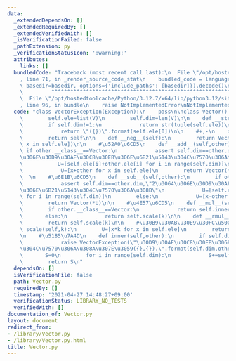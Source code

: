 ```yaml
---
data:
  _extendedDependsOn: []
  _extendedRequiredBy: []
  _extendedVerifiedWith: []
  _isVerificationFailed: false
  _pathExtension: py
  _verificationStatusIcon: ':warning:'
  attributes:
    links: []
  bundledCode: "Traceback (most recent call last):\n  File \"/opt/hostedtoolcache/Python/3.12.7/x64/lib/python3.12/site-packages/onlinejudge_verify/documentation/build.py\"\
    , line 71, in _render_source_code_stat\n    bundled_code = language.bundle(stat.path,\
    \ basedir=basedir, options={'include_paths': [basedir]}).decode()\n          \
    \         ^^^^^^^^^^^^^^^^^^^^^^^^^^^^^^^^^^^^^^^^^^^^^^^^^^^^^^^^^^^^^^^^^^^^^^^^^^^^^^^^^\n\
    \  File \"/opt/hostedtoolcache/Python/3.12.7/x64/lib/python3.12/site-packages/onlinejudge_verify/languages/python.py\"\
    , line 96, in bundle\n    raise NotImplementedError\nNotImplementedError\n"
  code: "class VectorException(Exception):\n    pass\n\nclass Vector():\n    def __init__(self,*V):\n\
    \        self.ele=list(V)\n        self.dim=len(V)\n\n    def __str__(self):\n\
    \        if self.dim!=1:\n            return str(tuple(self.ele))\n        else:\n\
    \            return \"({})\".format(self.ele[0])\n\n    #+,-\n    def __pos__(self):\n\
    \        return self\n\n    def __neg__(self):\n        return Vector(*[-x for\
    \ x in self.ele])\n\n    #\u52A0\u6CD5\n    def __add__(self,other):\n       \
    \ if other.__class__==Vector:\n            assert self.dim==other.dim,\"2\u3064\
    \u306E\u30D9\u30AF\u30C8\u30EB\u306E\u6B21\u5143\u304C\u7570\u306A\u308B\"\n \
    \           U=[self.ele[i]+other.ele[i] for i in range(self.dim)]\n        else:\n\
    \            U=[x+other for x in self.ele]\n        return Vector(*U)\n      \
    \  \n    #\u6E1B\u6CD5\n    def __sub__(self,other):\n        if other.__class__==Vector:\n\
    \            assert self.dim==other.dim,\"2\u3064\u306E\u30D9\u30AF\u30C8\u30EB\
    \u306E\u6B21\u5143\u304C\u7570\u306A\u308B\"\n            U=[self.ele[i]-other.ele[i]\
    \ for i in range(self.dim)]\n        else:\n            U=[x-other for x in self.ele]\n\
    \        return Vector(*U)\n\n    #\u4E57\u6CD5\n    def __mul__(self,other):\n\
    \        if other.__class__==Vector:\n            return self.inner(other)\n \
    \       else:\n            return self.scale(k)\n\n    def __rmul__(self,k):\n\
    \        return self.scale(k)\n\n    #\u30B9\u30AB\u30E9\u30FC\u500D\n    def\
    \ scale(self,k):\n        U=[x*k for x in self.ele]\n        return Vector(*U)\n\
    \n    #\u5185\u7A4D\n    def inner(self,other):\n        if self.dim!=other.dim:\n\
    \            raise VectorException(\"\u30D9\u30AF\u30C8\u30EB\u306E\u6B21\u5143\
    \u304C\u7570\u306A\u308A\u307E\u3059({},{}).\".format(self.dim,other.dim))\n \
    \       S=0\n        for i in range(self.dim):\n            S+=self.ele[i]*other.ele[i]\n\
    \        return S\n"
  dependsOn: []
  isVerificationFile: false
  path: Vector.py
  requiredBy: []
  timestamp: '2021-04-27 14:48:27+09:00'
  verificationStatus: LIBRARY_NO_TESTS
  verifiedWith: []
documentation_of: Vector.py
layout: document
redirect_from:
- /library/Vector.py
- /library/Vector.py.html
title: Vector.py
---
```

